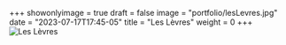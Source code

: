 +++
showonlyimage = true
draft = false
image = "portfolio/lesLevres.jpg"
date = "2023-07-17T17:45-05"
title = "Les Lèvres"
weight = 0
+++
![Les Lèvres](/portfolio/lesLevres.jpg)

